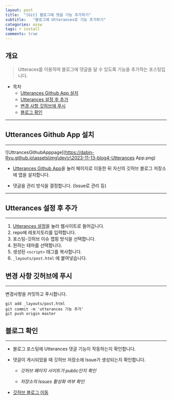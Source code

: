 ```yaml
---
layout: post
title:  "[Git] 블로그에 댓글 기능 추가하기"
subtitle:   "블로그에 Utterances로 기능 추가하기"
categories: ossw
tags: r install
comments: true
---
```


## 개요
> Utteraces를 이용하여 블로그에 댓글을 달 수 있도록 기능을 추가하는 포스팅입니다.

- 목차
   - [Utterances Github App 설치](#utterances-github-app-설치)
   - [Utterances 설정 후 추가](#utterances-설정-후-추가)
   - [변경 사항 깃허브에 푸시](#변경-사항-깃허브에-푸시)
   - [블로그 확인](#블로그-확인)

---

## Utterances Github App 설치
---


![UttrancesGithubApppage](https://dabin-Ryu.github.io\assets\img\dev\r\2023-11-13-blog4-Utterances App.png)


- [Utterances Github App](https://github.com/apps/utterances)을 눌러 페이지로 이동한 뒤 자신의 깃허브 블로그 저장소에 앱을 설치합니다.

- 댓글을 관리 방식을 결정합니다. (Issue로 관리 등)



---

## Utterances 설정 후 추가
---
1. [Utterances 설정](https://utteranc.es/)을 눌러 웹사이트로 들어갑니다.
2. repo에 레포지토리를 입력합니다.
3. 포스팅-깃허브 이슈 맵핑 방식을 선택합니다. 
4.  원하는 테마를 선택합니다.
5. 생성된 `<script>` 태그를 복사합니다.
6. `_layouts/post.html` 에 붙여넣습니다.


## 변경 사항 깃허브에 푸시
---
변경사항을 커밋하고 푸시합니다.
```
git add _layouts/post.html
git commit -m 'utterances 기능 추가'
git push origin master
```

## 블로그 확인
---
- 블로그 포스팅에 Utterances 댓글 기능이 작동하는지 확인합니다.

- 댓글이 게시되었을 때 깃허브 저장소에 Issue가 생성되는지 확인합니다. 

   - _깃허브 페이지 사이트가 public인지 확인_

   - _저장소의 Issues 활성화 여부 확인_

- [깃허브 블로그 이동](https://dabin-ryu.github.io)



